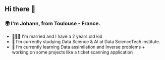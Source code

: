 ## Hi there 👋

### 🌍 I'm Johann, from Toulouse - France. 
* 👨‍👩‍👦 I'm married and I have a 2 years old kid
* 🔭 I’m currently studying Data Science & AI at Data ScienceTech institute.
* 🌱 I’m currently learning Data assimilation and Inverse problems + working on some projects like a ticket scanning application




<!--
**Joydata/Joydata** is a ✨ _special_ ✨ repository because its `README.md` (this file) appears on your GitHub profile.

Here are some ideas to get you started:


- 👯 I’m looking to collaborate on ...
- 🤔 I’m looking for help with ...
- 💬 Ask me about ...
- 📫 How to reach me: ...
- 😄 Pronouns: ...
- ⚡ Fun fact: ...
-->
